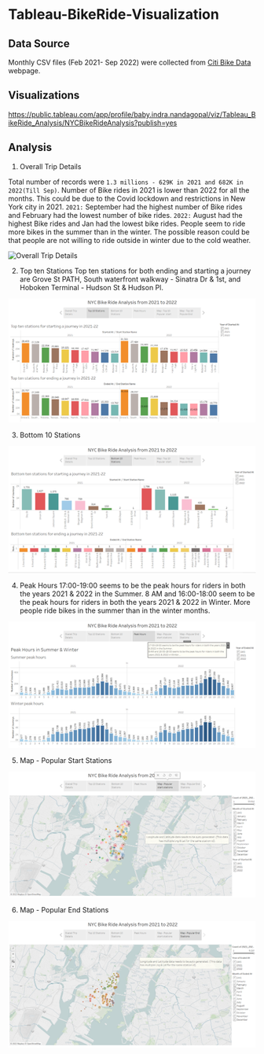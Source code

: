 # Tableau-BikeRide-Visualization

## Data Source

Monthly CSV files (Feb 2021- Sep 2022) were collected from [Citi Bike Data](https://www.citibikenyc.com/system-data) webpage.

## Visualizations

https://public.tableau.com/app/profile/baby.indra.nandagopal/viz/Tableau_BikeRide_Analysis/NYCBikeRideAnalysis?publish=yes

## Analysis

1. Overall Trip Details

Total number of records were `1.3 millions - 629K in 2021 and 682K in 2022(Till Sep)`. Number of Bike rides in 2021 is lower than 2022 for all the months. This could be due to the Covid lockdown and restrictions in New York city in 2021.
`2021:` September had the highest number of Bike rides and February had the lowest number of bike rides.
`2022:` August had the highest Bike rides and Jan had the lowest bike rides.
People seem to ride more bikes in the summer than in the winter. The possible reason could be that people are not willing to ride outside in winter due to the cold weather. 

![Overall Trip Details](Tableau-BikeRide-Visualization\Images\Overall_Trip_Details.PNG)

2.  Top ten Stations
Top ten stations for both ending and starting a journey are Grove St PATH, South waterfront walkway - Sinatra Dr & 1st, and Hoboken Terminal - Hudson St & Hudson Pl.

![Top 10 stations](Images/Top_10_Stations.PNG)

3.  Bottom 10 Stations

![Bottom 10 stations](Images/Bottom_10_Stations.PNG)

4.  Peak Hours
17:00-19:00 seems to be the peak hours for riders in both the years 2021 & 2022 in the Summer.
8 AM and 16:00-18:00 seem to be the peak hours for riders in both the years 2021 & 2022 in Winter.
More people ride bikes in the summer than in the winter months.

![Peak Hours](Images/Peak_Hours.PNG)

5.  Map - Popular Start Stations

![Map Popular Start Stations](Images/Map_Popular_Start_Stations.PNG)

6.  Map - Popular End Stations

![Map Popular End Stations](Images/Map_Popular_End_Stations.PNG)

